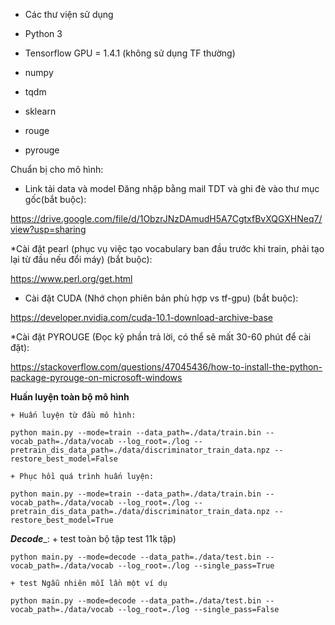 ﻿* Các thư viện sử dụng

* Python 3
* Tensorflow GPU = 1.4.1 (không sử dụng TF thường)
* numpy
* tqdm
* sklearn
* rouge
* pyrouge

Chuẩn bị cho mô hình:

* Link tải data và model 
Đăng nhập bằng mail TDT và ghi đè vào thư mục gốc(bắt buộc):

https://drive.google.com/file/d/1ObzrJNzDAmudH5A7CgtxfBvXQGXHNeq7/view?usp=sharing


*Cài đặt pearl (phục vụ việc tạo vocabulary ban đầu trước khi train, phải tạo lại từ đầu nếu đổi máy) (bắt buộc):

https://www.perl.org/get.html


* Cài đặt CUDA (Nhớ chọn phiên bản phù hợp vs tf-gpu) (bắt buộc):

https://developer.nvidia.com/cuda-10.1-download-archive-base


*Cài đặt PYROUGE (Đọc kỹ phần trả lời, có thể sẽ mất 30-60 phút để cài đặt):

https://stackoverflow.com/questions/47045436/how-to-install-the-python-package-pyrouge-on-microsoft-windows

____Huấn luyện toàn bộ mô hình____

    + Huấn luyện từ đầu mô hình:

    python main.py --mode=train --data_path=./data/train.bin --vocab_path=./data/vocab --log_root=./log --pretrain_dis_data_path=./data/discriminator_train_data.npz --restore_best_model=False

    + Phục hồi quá trình huấn luyện:

    python main.py --mode=train --data_path=./data/train.bin --vocab_path=./data/vocab --log_root=./log --pretrain_dis_data_path=./data/discriminator_train_data.npz --restore_best_model=True

___Decode____: 
	+ test toàn bộ tập test 11k tập)

    python main.py --mode=decode --data_path=./data/test.bin --vocab_path=./data/vocab --log_root=./log --single_pass=True

	+ test Ngẫu nhiên mỗi lần một ví dụ

    python main.py --mode=decode --data_path=./data/test.bin --vocab_path=./data/vocab --log_root=./log --single_pass=False
	
